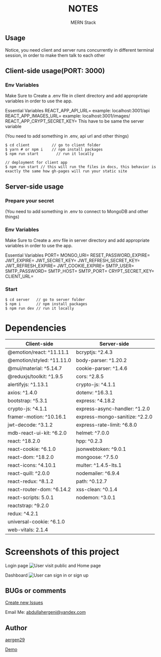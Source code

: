 <h1 align="center">
NOTES
</h1>
<p align="center">
MERN Stack
</p>


## Usage 

Notice, you need client and server runs concurrently in different terminal session, in order to make them talk to each other


## Client-side usage(PORT: 3000)

### Env Variables
Make Sure to Create a .env file in client directory and add appropriate variables in order to use the app.

Essential Variables 
REACT_APP_API_URL= example: localhost:3001/api
REACT_APP_IMAGES_URL= example: localhost:3001/images/
REACT_APP_CRYPT_SECRET_KEY= This have to be same the server variable


(You need to add something in .env, api url and other things)
```terminal
$ cd client          // go to client folder
$ yarn # or npm i    // npm install packages
$ npm run start        // run it locally

// deployment for client app
$ npm run start // this will run the files in docs, this behavior is exactly the same how gh-pages will run your static site
```

## Server-side usage

### Prepare your secret

(You need to add something in .env to connect to MongoDB and other things)

### Env Variables
Make Sure to Create a .env file in server directory and add appropriate variables in order to use the app.

Essential Variables 
PORT=
MONGO_URI=
RESET_PASSWORD_EXPIRE=
JWT_EXPIRE=
JWT_SECRET_KEY=
JWT_REFRESH_SECRET_KEY=
JWT_REFRESH_EXPIRE=
JWT_COOKIE_EXPIRE=
SMTP_USER=
SMTP_PASSWORD=
SMTP_HOST=
SMTP_PORT=
CRYPT_SECRET_KEY=
CLIENT_URL=


### Start

```terminal
$ cd server   // go to server folder
$ npm i       // npm install packages
$ npm run dev // run it locally
```



# Dependencies
Client-side | Server-side
--- | ---
@emotion/react: ^11.11.1 |bcryptjs: ^2.4.3
@emotion/styled: ^11.11.0|body-parser: ^1.20.2
@mui/material: ^5.14.7 | cookie-parser: ^1.4.6
@reduxjs/toolkit: ^1.9.5 | cors: ^2.8.5
alertifyjs: ^1.13.1 | crypto-js: ^4.1.1
axios: ^1.4.0 | dotenv: ^16.3.1
bootstrap: ^5.3.1 | express: ^4.18.2
crypto-js: ^4.1.1 | express-async-handler: ^1.2.0
framer-motion: ^10.16.1 | express-mongo-sanitize: ^2.2.0
jwt-decode: ^3.1.2 |express-rate-limit: ^6.8.0
mdb-react-ui-kit: ^6.2.0 |helmet: ^7.0.0
react: ^18.2.0 |hpp: ^0.2.3
react-cookie: ^6.1.0 |jsonwebtoken: ^9.0.1
react-dom: ^18.2.0 |mongoose: ^7.5.0
react-icons: ^4.10.1 |multer: ^1.4.5-lts.1
react-quill: ^2.0.0 |nodemailer: ^6.9.4
react-redux: ^8.1.2 | path: ^0.12.7
react-router-dom: ^6.14.2 |xss-clean: ^0.1.4
react-scripts: 5.0.1 |nodemon: ^3.0.1
reactstrap: ^9.2.0 |
redux: ^4.2.1 |
universal-cookie: ^6.1.0 |
web-vitals: 2.1.4 |

# Screenshots of this project

Login page
![User visit public and Home page](https://i.imgur.com/cfmq8pu.png)

Dashboard
![User can sign in or sign up](https://i.imgur.com/Cv1txp1.png)

## BUGs or comments

[Create new Issues](https://github.com/aergen29/notes.project_aergen29/issues)

Email Me: abdullahergeni@yandex.com

## Author
[aergen29](https://twitter.com/aergen29)

[Demo](https://eclectic-klepon-7ca0f7.netlify.app/) 
